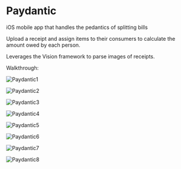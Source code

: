 # Paydantic
iOS mobile app that handles the pedantics of splitting bills

Upload a receipt and assign items to their consumers to calculate the amount owed by each person.

Leverages the Vision framework to parse images of receipts.

Walkthrough:


![Paydantic1](https://github.com/adammotts/Paydantic/assets/122937892/d8a73235-9cba-46bc-a439-fe456d9ee697)


![Paydantic2](https://github.com/adammotts/Paydantic/assets/122937892/63fc7b83-d2b5-485c-9b7d-7a2516f3b28f)


![Paydantic3](https://github.com/adammotts/Paydantic/assets/122937892/cdb235ed-856a-48a3-ae5d-a952f12e5c81)


![Paydantic4](https://github.com/adammotts/Paydantic/assets/122937892/e3cb9ca1-ed23-4036-8db2-7ee2ffa4e2cf)


![Paydantic5](https://github.com/adammotts/Paydantic/assets/122937892/517e2838-7e5f-485b-bbba-00d8d60d9a6e)


![Paydantic6](https://github.com/adammotts/Paydantic/assets/122937892/27aa1977-7767-49ea-a0c4-0020f34873e8)


![Paydantic7](https://github.com/adammotts/Paydantic/assets/122937892/4ef4a7f3-6dfc-4c75-8ca2-0b787bfcff34)


![Paydantic8](https://github.com/adammotts/Paydantic/assets/122937892/f11a65d3-b1cd-4bb8-960e-aaa232dedec0)
